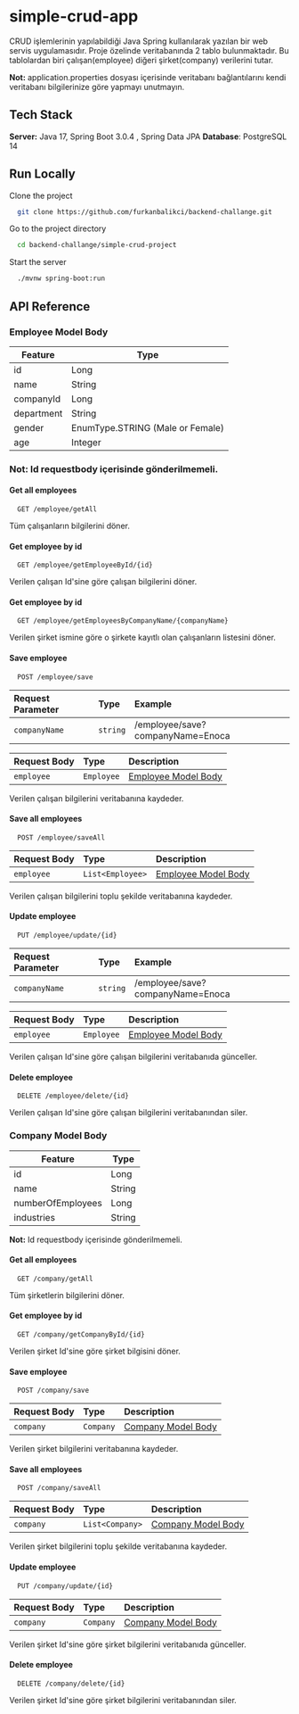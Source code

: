 
# simple-crud-app

CRUD işlemlerinin yapılabildiği Java Spring kullanılarak yazılan bir web servis uygulamasıdır. Proje özelinde veritabanında 2 tablo bulunmaktadır.
Bu tablolardan biri çalışan(employee) diğeri şirket(company) verilerini tutar. 

**Not:** application.properties dosyası içerisinde veritabanı bağlantılarını kendi veritabanı bilgilerinize göre yapmayı unutmayın.


## Tech Stack

**Server:** Java 17, Spring Boot 3.0.4 , Spring Data JPA 
**Database**: PostgreSQL 14

## Run Locally

Clone the project

```bash
  git clone https://github.com/furkanbalikci/backend-challange.git
```

Go to the project directory

```bash
  cd backend-challange/simple-crud-project
```

Start the server

```bash
  ./mvnw spring-boot:run
```

## API Reference

### Employee Model Body

| Feature    | Type              |
|------------|-------------------|
| id         | Long              |
| name       | String            |
| companyId  | Long              |
| department | String            |
| gender     | EnumType.STRING (Male or Female) |
| age        | Integer           |


### **Not:** Id requestbody içerisinde gönderilmemeli.



#### Get all employees

```http
  GET /employee/getAll
```
Tüm çalışanların bilgilerini döner.

#### Get employee by id

```http
  GET /employee/getEmployeeById/{id}
```

Verilen çalışan Id'sine göre çalışan bilgilerini döner. 

#### Get employee by id

```http
  GET /employee/getEmployeesByCompanyName/{companyName}
```

Verilen şirket ismine göre o şirkete kayıtlı olan çalışanların listesini döner.

#### Save employee

```http
  POST /employee/save
```

| Request Parameter | Type     | Example                          |
|:------------------| :------- |:---------------------------------|
| `companyName`     | `string` | /employee/save?companyName=Enoca |

| Request Body | Type       | Description                            |
|:-------------|:-----------|:---------------------------------------|
| `employee`   | `Employee` | [Employee Model Body](https://github.com/furkanbalikci/backend-challange/blob/master/simple-crud-app/README.md?plain=1#L35)  |

Verilen çalışan bilgilerini veritabanına kaydeder. 


#### Save all employees

```http
  POST /employee/saveAll
```

| Request Body | Type             | Description                            |
|:-------------|:-----------------|:---------------------------------------|
| `employee`   | `List<Employee>` | [Employee Model Body](#-employee-model-body) |

Verilen çalışan bilgilerini toplu şekilde veritabanına kaydeder.

#### Update employee

```http
  PUT /employee/update/{id}
```

| Request Parameter | Type     | Example                          |
|:------------------| :------- |:---------------------------------|
| `companyName`     | `string` | /employee/save?companyName=Enoca |

| Request Body | Type       | Description                            |
|:-------------|:-----------|:---------------------------------------|
| `employee`   | `Employee` | [Employee Model Body](#employee-model) |

Verilen çalışan Id'sine göre çalışan bilgilerini veritabanıda günceller.


#### Delete employee

```http
  DELETE /employee/delete/{id}
```

Verilen çalışan Id'sine göre çalışan bilgilerini veritabanından siler. 




### Company Model Body

| Feature           | Type              |
|-------------------|-------------------|
| id                | Long              |
| name              | String            |
| numberOfEmployees | Long              |
| industries        | String            |


**Not:** Id requestbody içerisinde gönderilmemeli.



#### Get all employees

```http
  GET /company/getAll
```
Tüm şirketlerin bilgilerini döner.

#### Get employee by id

```http
  GET /company/getCompanyById/{id}
```

Verilen şirket Id'sine göre şirket bilgisini döner.



#### Save employee

```http
  POST /company/save
```

| Request Body | Type      | Description                          |
|:-------------|:----------|:-------------------------------------|
| `company`    | `Company` | [Company Model Body](https://github.com/furkanbalikci/backend-challange/blob/master/simple-crud-app/README.md?plain=1#L131) |

Verilen şirket bilgilerini veritabanına kaydeder.


#### Save all employees

```http
  POST /company/saveAll
```

| Request Body | Type            | Description                            |
|:-------------|:----------------|:---------------------------------------|
| `company`    | `List<Company>` | [Company Model Body](#company-model) |

Verilen şirket bilgilerini toplu şekilde veritabanına kaydeder.

#### Update employee

```http
  PUT /company/update/{id}
```


| Request Body | Type       | Description                            |
|:-------------|:-----------|:---------------------------------------|
| `company`    | `Company` | [Company Model Body](#company-model) |

Verilen şirket Id'sine göre şirket bilgilerini veritabanıda günceller.


#### Delete employee

```http
  DELETE /company/delete/{id}
```

Verilen şirket Id'sine göre şirket bilgilerini veritabanından siler.




